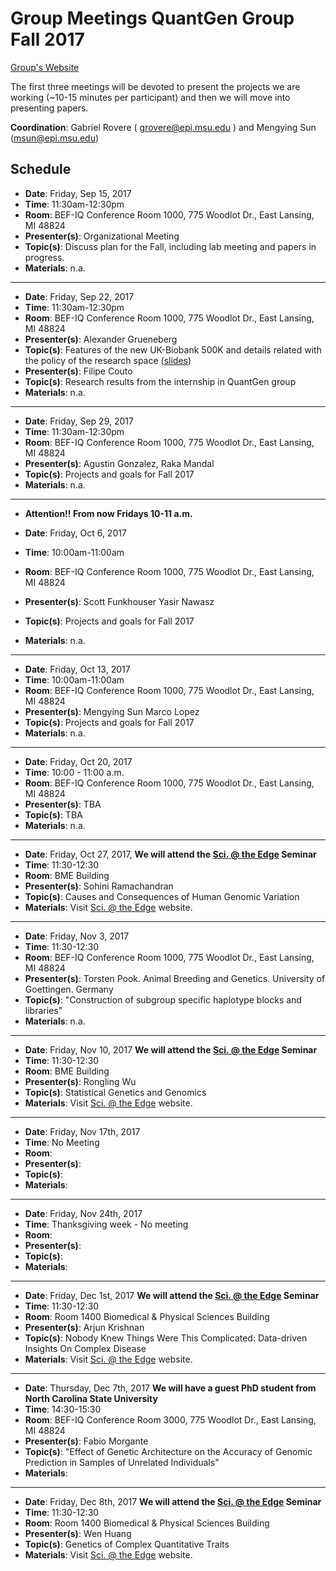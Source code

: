 # Group Meetings QuantGen Group Fall 2017

[Group's Website](http://quantgen.github.io/)

The first three meetings will be devoted to present the projects we are working (~10-15 minutes per participant) and then we will move into presenting
papers.


**Coordination**: Gabriel Rovere ( grovere@epi.msu.edu )  and Mengying Sun (msun@epi.msu.edu) 


## Schedule

 * **Date**: Friday, Sep 15, 2017
 * **Time**: 11:30am-12:30pm
 * **Room**: BEF-IQ Conference Room 1000, 775 Woodlot Dr., East Lansing, MI  48824
 * **Presenter(s)**: Organizational Meeting
 * **Topic(s)**: Discuss plan for the Fall, including lab meeting and papers in progress.
 * **Materials**: n.a.

---

 
 * **Date**: Friday, Sep 22, 2017
 * **Time**: 11:30am-12:30pm
 * **Room**: BEF-IQ Conference Room 1000, 775 Woodlot Dr., East Lansing, MI  48824
 * **Presenter(s)**: Alexander Grueneberg
 * **Topic(s)**: Features of the new UK-Biobank 500K and details related with the policy of the research space ([slides](https://slides.agrueneberg.info/2017-09-22-hpcc-ukb.html))
 * **Presenter(s)**: Filipe Couto
 * **Topic(s)**: Research results from the internship in QuantGen group 
 * **Materials**: n.a.

---
* **Date**: Friday, Sep 29, 2017
 * **Time**: 11:30am-12:30pm
 * **Room**: BEF-IQ Conference Room 1000, 775 Woodlot Dr., East Lansing, MI  48824
 * **Presenter(s)**: Agustin Gonzalez,
                     Raka Mandal
  * **Topic(s)**: Projects and goals for Fall 2017 
 * **Materials**: n.a.
 ---

* **Attention!! From now Fridays 10-11 a.m.** 
 
* **Date**: Friday, Oct 6, 2017
 * **Time**: 10:00am-11:00am
 * **Room**: BEF-IQ Conference Room 1000, 775 Woodlot Dr., East Lansing, MI  48824
 * **Presenter(s)**:   Scott Funkhouser
                       Yasir Nawasz
 * **Topic(s)**: Projects and goals for Fall 2017 
 * **Materials**: n.a.
 ---
 
* **Date**: Friday, Oct 13, 2017
 * **Time**: 10:00am-11:00am
 * **Room**: BEF-IQ Conference Room 1000, 775 Woodlot Dr., East Lansing, MI  48824
 * **Presenter(s)**:   Mengying Sun
                       Marco Lopez
 * **Topic(s)**: Projects and goals for Fall 2017 
 * **Materials**: n.a.

 ---

* **Date**: Friday, Oct 20, 2017
 * **Time**: 10:00 - 11:00 a.m.
 * **Room**: BEF-IQ Conference Room 1000, 775 Woodlot Dr., East Lansing, MI  48824
 * **Presenter(s)**:   TBA
 * **Topic(s)**: TBA
 * **Materials**: n.a.
 
 ---

* **Date**: Friday, Oct 27, 2017, **We will attend the [Sci. @ the Edge](https://web.pa.msu.edu/seminars/edge/) Seminar**
 * **Time**: 11:30-12:30
 * **Room**: BME Building
 * **Presenter(s)**:  Sohini Ramachandran 
 * **Topic(s)**: Causes and Consequences of Human Genomic Variation
 * **Materials**: Visit [Sci. @ the Edge](https://web.pa.msu.edu/seminars/edge/) website.

---

* **Date**: Friday, Nov 3, 2017
 * **Time**: 11:30-12:30
 * **Room**: BEF-IQ Conference Room 1000, 775 Woodlot Dr., East Lansing, MI  48824
 * **Presenter(s)**: Torsten Pook. Animal Breeding and Genetics. University of Goettingen. Germany
 * **Topic(s)**: "Construction of subgroup specific haplotype blocks and libraries"
 * **Materials**: n.a.

---

* **Date**: Friday, Nov 10, 2017  **We will attend the [Sci. @ the Edge](https://web.pa.msu.edu/seminars/edge/) Seminar**
 * **Time**: 11:30-12:30
 * **Room**: BME Building
 * **Presenter(s)**:  Rongling Wu
 * **Topic(s)**: Statistical Genetics and Genomics 
 * **Materials**: Visit [Sci. @ the Edge](https://web.pa.msu.edu/seminars/edge/) website.
 
 ---

* **Date**: Friday, Nov 17th, 2017
 * **Time**:  No Meeting
 * **Room**: 
 * **Presenter(s)**:   
 * **Topic(s)**: 
 * **Materials**: 

---

* **Date**: Friday, Nov 24th, 2017
 * **Time**:  Thanksgiving week - No meeting
 * **Room**: 
 * **Presenter(s)**:   
 * **Topic(s)**: 
 * **Materials**:
 
 ---

* **Date**: Friday, Dec 1st, 2017 **We will attend the [Sci. @ the Edge](https://web.pa.msu.edu/seminars/edge/) Seminar**
 * **Time**:  11:30-12:30
 * **Room**: Room 1400 Biomedical & Physical Sciences Building 
 * **Presenter(s)**:   Arjun Krishnan
 * **Topic(s)**: Nobody Knew Things Were This Complicated: Data-driven Insights On Complex Disease
 * **Materials**: Visit [Sci. @ the Edge](https://web.pa.msu.edu/seminars/edge/) website.
 
  ---

* **Date**: Thursday, Dec 7th, 2017 **We will have a guest PhD student from North Carolina State University**
 * **Time**:  14:30-15:30
 * **Room**: BEF-IQ Conference Room 3000, 775 Woodlot Dr., East Lansing, MI  48824
 * **Presenter(s)**:   Fabio Morgante
 * **Topic(s)**: "Effect of Genetic Architecture on the Accuracy of Genomic Prediction in Samples of Unrelated Individuals"
 * **Materials**: 


 ---

* **Date**: Friday, Dec 8th, 2017 **We will attend the [Sci. @ the Edge](https://web.pa.msu.edu/seminars/edge/) Seminar**
 * **Time**:  11:30-12:30
 * **Room**: Room 1400 Biomedical & Physical Sciences Building 
 * **Presenter(s)**:   Wen Huang 
 * **Topic(s)**: Genetics of Complex Quantitative Traits
 * **Materials**: Visit [Sci. @ the Edge](https://web.pa.msu.edu/seminars/edge/) website.
